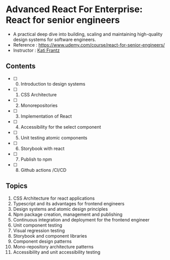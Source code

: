 # Advanced React For Enterprise: React for senior engineers

- A practical deep dive into building, scaling and maintaining
  high-quality design systems for software engineers.
- Reference : https://www.udemy.com/course/react-for-senior-engineers/
- Instructor : [Kati Frantz](https://www.udemy.com/course/react-for-senior-engineers/#instructor-1)

## Contents

- [ ] 0. Introduction to design systems
- [ ] 1. CSS Architecture
- [ ] 2. Monorepositories
- [ ] 3. Implementation of React
- [ ] 4. Accessibility for the select component
- [ ] 5. Unit testing atomic components
- [ ] 6. Storybook with react
- [ ] 7. Publish to npm
- [ ] 8. Github actions /CI/CD

## Topics

1. CSS Architecture for react applications
2. Typescript and its advantages for frontend engineers
3. Design systems and atomic design principles
4. Npm package creation, management and publishing
5. Continuous integration and deployment for the frontend engineer
6. Unit component testing
7. Visual regression testing
8. Storybook and component libraries
9. Component design patterns
10. Mono-repository architecture patterns
11. Accessibility and unit accessibility testing
